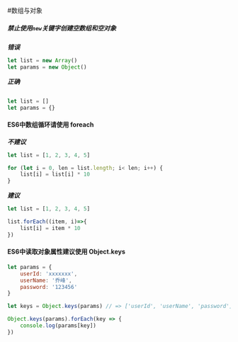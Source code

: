 #数组与对象

##### 禁止使用`new`关键字创建空数组和空对象

***错误***

```javascript
let list = new Array()
let params = new Object()
```

***正确***

```javascript

let list = []
let params = {}

```

#### ES6中数组循环请使用 foreach

***不建议***

```javascript
let list = [1, 2, 3, 4, 5]

for (let i = 0, len = list.length; i< len; i++) {
    list[i] = list[i] * 10
}
```

***建议***

```javascript
let list = [1, 2, 3, 4, 5]

list.forEach((item, i)=>{
    list[i] = item * 10
})
```

#### ES6中读取对象属性建议使用 Object.keys

```javascript
let params = {
    userId: 'xxxxxxx',
    userName: '乔峰',
    password: '123456'
}

let keys = Object.keys(params) // => ['userId', 'userName', 'password']

Object.keys(params).forEach(key => {
    console.log(params[key])
})